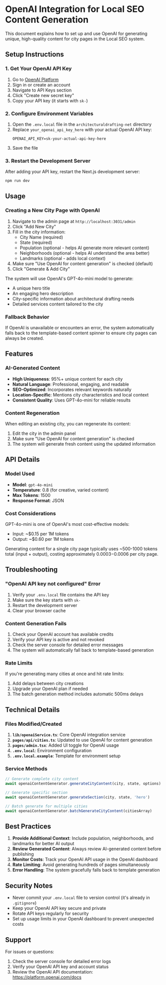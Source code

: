# OpenAI Integration for Local SEO Content Generation

This document explains how to set up and use OpenAI for generating unique, high-quality content for city pages in the Local SEO system.

## Setup Instructions

### 1. Get Your OpenAI API Key

1. Go to [OpenAI Platform](https://platform.openai.com/api-keys)
2. Sign in or create an account
3. Navigate to API Keys section
4. Click "Create new secret key"
5. Copy your API key (it starts with `sk-`)

### 2. Configure Environment Variables

1. Open the `.env.local` file in the `architecturaldrafting-net` directory
2. Replace `your_openai_api_key_here` with your actual OpenAI API key:
   ```
   OPENAI_API_KEY=sk-your-actual-api-key-here
   ```
3. Save the file

### 3. Restart the Development Server

After adding your API key, restart the Next.js development server:

```bash
npm run dev
```

## Usage

### Creating a New City Page with OpenAI

1. Navigate to the admin page at `http://localhost:3031/admin`
2. Click "Add New City"
3. Fill in the city information:
   - City Name (required)
   - State (required)
   - Population (optional - helps AI generate more relevant content)
   - Neighborhoods (optional - helps AI understand the area better)
   - Landmarks (optional - adds local context)
4. Make sure "Use OpenAI for content generation" is checked (default)
5. Click "Generate & Add City"

The system will use OpenAI's GPT-4o-mini model to generate:
- A unique hero title
- An engaging hero description
- City-specific information about architectural drafting needs
- Detailed services content tailored to the city

### Fallback Behavior

If OpenAI is unavailable or encounters an error, the system automatically falls back to the template-based content spinner to ensure city pages can always be created.

## Features

### AI-Generated Content

- **High Uniqueness**: 95%+ unique content for each city
- **Natural Language**: Professional, engaging, and readable
- **SEO-Optimized**: Incorporates relevant keywords naturally
- **Location-Specific**: Mentions city characteristics and local context
- **Consistent Quality**: Uses GPT-4o-mini for reliable results

### Content Regeneration

When editing an existing city, you can regenerate its content:
1. Edit the city in the admin panel
2. Make sure "Use OpenAI for content generation" is checked
3. The system will generate fresh content using the updated information

## API Details

### Model Used
- **Model**: `gpt-4o-mini`
- **Temperature**: 0.8 (for creative, varied content)
- **Max Tokens**: 1500
- **Response Format**: JSON

### Cost Considerations

GPT-4o-mini is one of OpenAI's most cost-effective models:
- Input: ~$0.15 per 1M tokens
- Output: ~$0.60 per 1M tokens

Generating content for a single city page typically uses ~500-1000 tokens total (input + output), costing approximately $0.0003-$0.0006 per city page.

## Troubleshooting

### "OpenAI API key not configured" Error

1. Verify your `.env.local` file contains the API key
2. Make sure the key starts with `sk-`
3. Restart the development server
4. Clear your browser cache

### Content Generation Fails

1. Check your OpenAI account has available credits
2. Verify your API key is active and not revoked
3. Check the server console for detailed error messages
4. The system will automatically fall back to template-based generation

### Rate Limits

If you're generating many cities at once and hit rate limits:
1. Add delays between city creations
2. Upgrade your OpenAI plan if needed
3. The batch generation method includes automatic 500ms delays

## Technical Details

### Files Modified/Created

1. **`lib/openaiService.ts`**: Core OpenAI integration service
2. **`pages/api/cities.ts`**: Updated to use OpenAI for content generation
3. **`pages/admin.tsx`**: Added UI toggle for OpenAI usage
4. **`.env.local`**: Environment configuration
5. **`.env.local.example`**: Template for environment setup

### Service Methods

```typescript
// Generate complete city content
await openaiContentGenerator.generateCityContent(city, state, options)

// Generate specific section
await openaiContentGenerator.generateSection(city, state, 'hero')

// Batch generate for multiple cities
await openaiContentGenerator.batchGenerateCityContent(citiesArray)
```

## Best Practices

1. **Provide Additional Context**: Include population, neighborhoods, and landmarks for better AI output
2. **Review Generated Content**: Always review AI-generated content before publishing
3. **Monitor Costs**: Track your OpenAI API usage in the OpenAI dashboard
4. **Rate Limiting**: Avoid generating hundreds of pages simultaneously
5. **Error Handling**: The system gracefully falls back to template generation

## Security Notes

- Never commit your `.env.local` file to version control (it's already in `.gitignore`)
- Keep your OpenAI API key secure and private
- Rotate API keys regularly for security
- Set up usage limits in your OpenAI dashboard to prevent unexpected costs

## Support

For issues or questions:
1. Check the server console for detailed error logs
2. Verify your OpenAI API key and account status
3. Review the OpenAI API documentation: https://platform.openai.com/docs
